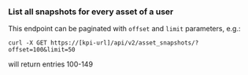 ### List all snapshots for every asset of a user

This endpoint can be paginated with `offset` and `limit` parameters, e.g.:

```shell
curl -X GET https://[kpi-url]/api/v2/asset_snapshots/?offset=100&limit=50
```

will return entries 100-149
